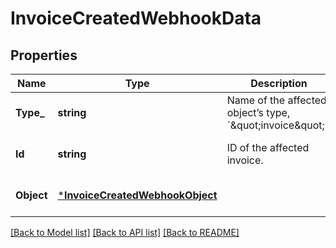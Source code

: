 # InvoiceCreatedWebhookData

## Properties
Name | Type | Description | Notes
------------ | ------------- | ------------- | -------------
**Type_** | **string** | Name of the affected object’s type, &#x60;\&quot;invoice\&quot;&#x60;. | [optional] [default to null]
**Id** | **string** | ID of the affected invoice. | [optional] [default to null]
**Object** | [***InvoiceCreatedWebhookObject**](InvoiceCreatedWebhookObject.md) |  | [optional] [default to null]

[[Back to Model list]](../README.md#documentation-for-models) [[Back to API list]](../README.md#documentation-for-api-endpoints) [[Back to README]](../README.md)

